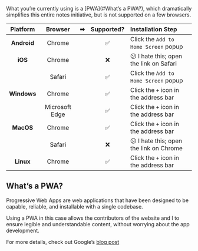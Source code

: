 What you’re currently using is a [PWA](#What’s a PWA?), which dramatically simplifies this entire notes initiative, but is not supported on a few browsers.

|  Platform   |    Browser     |  ➡   | Supported? | Installation Step                      |
| :---------: | :------------: | :--: | :--------: | :------------------------------------- |
| **Android** |     Chrome     |      |     ✅      | Click the `Add to Home Screen` popup   |
|   **iOS**   |     Chrome     |      |     ❌      | 😕 I hate this; open the link on Safari |
|             |     Safari     |      |     ✅      | Click the `Add to Home Screen` popup   |
| **Windows** |     Chrome     |      |     ✅      | Click the `+` icon in the address bar  |
|             | Microsoft Edge |      |     ✅      | Click the `+` icon in the address bar  |
|  **MacOS**  |     Chrome     |      |     ✅      | Click the `+` icon in the address bar  |
|             |     Safari     |      |     ❌      | 😕 I hate this; open the link on Chrome |
|  **Linux**  |     Chrome     |      |     ✅      | Click the `+` icon in the address bar  |

## What’s a PWA?

Progressive Web Apps are web applications that have been designed to be capable, reliable, and installable with a single codebase.

Using a PWA in this case allows the contributors of the website and I to ensure legible and understandable content, without worrying about the app development.

For more details, check out Google’s [blog post](https://web.dev/what-are-pwas/)